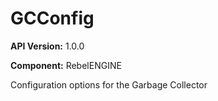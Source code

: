 # GCConfig

**API Version:** 1.0.0

**Component:** RebelENGINE

Configuration options for the Garbage Collector

